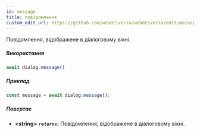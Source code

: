 ```yaml
---
id: message
title: повідомлення
custom_edit_url: https://github.com/webdriverio/webdriverio/edit/main/packages/webdriverio/src/commands/dialog/message.ts
---
```


Повідомлення, відображене в діалоговому вікні.

##### Використання

```js
await dialog.message()
```

##### Приклад

```js title="dialogMessage.js"
const message = await dialog.message();
```

##### Повертає

- **&lt;string&gt;**
            **<code><var>returns</var></code>:**   Повідомлення, відображене в діалоговому вікні.